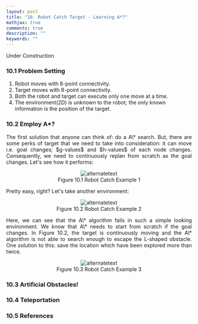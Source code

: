 ```yaml
---
layout: post
title: "10. Robot Catch Target - Learning A*?"
mathjax: true
comments: true
description: ""
keywords: ""
---  
```


Under Construction

### 10.1 Problem Setting

1. Robot moves with 8-point connectivity.
2. Target moves with 8-point connectivity.
3. Both the robot and target can execute only one move at a time.
4. The environment(2D) is unknown to the robot; the only known information is the position of the target.

### 10.2 Employ A*?

<p align="justify">
The first solution that anyone can think of: do a A\* search. But, there are some perks of target that we need to take into consideration: it can move i.e. goal changes; $g-values$ and $h-values$ of each node changes. Consequently, we need to continuously replan from scratch as the goal changes. Let's see how it performs:   
</p>

<p align="center">
<img src="{{ site.url }}/assets/gifs/catch1.gif" alt="alternatetext"><br>
Figure 10.1 Robot Catch Example 1 
</p>

Pretty easy, right? Let's take another environment:

<p align="center">
<img src="{{ site.url }}/assets/gifs/catch3.gif" alt="alternatetext"><br>
Figure 10.2 Robot Catch Example 2 
</p>

<p align="justify">
Here, we can see that the A\* algorithm fails in such a simple looking environment. We know that A\* needs to start from scratch if the goal changes. In Figure 10.2, the target is continuously moving and the A\* algorithm is not able to search enough to escape the L-shaped obstacle. One solution to this: save the location which have been explored more than twice.  
</p>

<p align="center">
<img src="{{ site.url }}/assets/gifs/solved.gif" alt="alternatetext"><br>
Figure 10.3 Robot Catch Example 3 
</p>

### 10.3 Artificial Obstacles!

### 10.4 Teleportation

### 10.5 References
